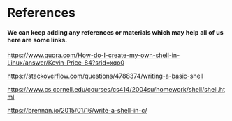 # References
#### We can keep adding any references or materials which may help all of us here are some links.

https://www.quora.com/How-do-I-create-my-own-shell-in-Linux/answer/Kevin-Price-84?srid=xqo0

https://stackoverflow.com/questions/4788374/writing-a-basic-shell

https://www.cs.cornell.edu/courses/cs414/2004su/homework/shell/shell.html

https://brennan.io/2015/01/16/write-a-shell-in-c/
